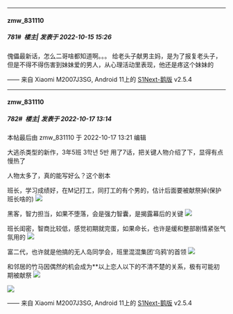 

*****

####  zmw_831110  
##### 781#         楼主| 发表于 2022-10-15 15:26

傀儡最新话，怎么二哥啥都知道啊。。。
给老头子献男主妈，是为了报复老头子，但是不得不得伤害到妹妹爱的男人，从心理活动里表现，他还是疼这个妹妹的

—— 来自 Xiaomi M2007J3SG, Android 11上的 [S1Next-鹅版](https://github.com/ykrank/S1-Next/releases) v2.5.4



*****

####  zmw_831110  
##### 782#         楼主| 发表于 2022-10-17 13:14

 本帖最后由 zmw_831110 于 2022-10-17 13:21 编辑 

大逃杀类型的新作，3年5班
3학년 5반
用了7话，把关键人物介绍了下，显得有点慢热了

人物太多了，真的能写好么？这个剧本

班长，学习成绩好，在M记打工，同打工的有个男的，估计后面要被献祭掉(保护班长啥的)
<img src="https://p.sda1.dev/7/98f365ea9ae0b7b5e56080c68537266f/CMP_20221017131208773.jpg" referrerpolicy="no-referrer">

黑客，智力担当，如果不堕落，会是强力智囊，是揭露幕后的关键
<img src="https://p.sda1.dev/7/bf8886fca42307a439ffca55ef76b78c/CMP_20221017131208852.jpg" referrerpolicy="no-referrer">

班长闺密，智商比较低，感觉初期就完蛋，如果命长，也许是缓和整部剧情紧张气氛用的
<img src="https://p.sda1.dev/7/9f275d1a8f45a6de8bd4e8cdf8726c99/CMP_20221017131208918.jpg" referrerpolicy="no-referrer">

富二代，也许就是他搞的无人岛同学会，班里混混集团‘乌鸦’的首领
<img src="https://p.sda1.dev/7/d383cc8bc2578c1ab96db4f1ee13474b/CMP_20221017131208983.jpg" referrerpolicy="no-referrer">

和邻居的竹马因偶然的机会成为**以上恋人以下的不清不楚的关系，极有可能初期被献祭
<img src="https://p.sda1.dev/7/d8536cce2476ed9e31d604d5755d3a0a/CMP_20221017131252661.jpg" referrerpolicy="no-referrer">

<img src="https://p.sda1.dev/7/619a2c0fb86e2dabd9d3170b9e120bd4/CMP_20221017131252712.jpg" referrerpolicy="no-referrer">

—— 来自 Xiaomi M2007J3SG, Android 11上的 [S1Next-鹅版](https://github.com/ykrank/S1-Next/releases) v2.5.4

